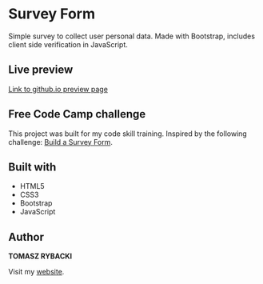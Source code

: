 # Survey Form

Simple survey to collect user personal data. Made with Bootstrap, includes client side verification in JavaScript.

## Live preview

[Link to github.io preview page](https://tomaszrybacki.github.io/Survey-form/)

## Free Code Camp challenge

This project was built for my code skill training. Inspired by the following challenge: [Build a Survey Form](https://learn.freecodecamp.org/responsive-web-design/responsive-web-design-projects/build-a-survey-form).

## Built with

* HTML5
* CSS3
* Bootstrap
* JavaScript

## Author

__TOMASZ RYBACKI__

Visit my [website](http://tomasz-rybacki.pl).
